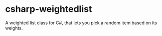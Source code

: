 # csharp-weightedlist
A weighted list class for C#, that lets you pick a random item based on its weights.
